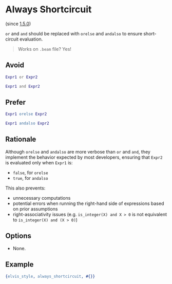 # Always Shortcircuit

(since [1.5.0](https://github.com/inaka/elvis_core/releases/tag/1.5.0))

`or` and `and` should be replaced with `orelse` and `andalso` to ensure short-circuit evaluation.

> Works on `.beam` file? Yes!

## Avoid

```erlang
Expr1 or Expr2

Expr1 and Expr2
```

## Prefer

```erlang
Expr1 orelse Expr2

Expr1 andalso Expr2
```

## Rationale

Although `orelse` and `andalso` are more verbose than `or` and `and`, they implement the behavior
expected by most developers, ensuring that `Expr2` is evaluated only when `Expr1` is:

- `false`, for `orelse`
- `true`, for `andalso`

This also prevents:

- unnecessary computations
- potential errors when running the right-hand side of expressions based on prior assumptions
- right-associativity issues (e.g. `is_integer(X) and X > 0` is not equivalent to
`is_integer(X) and (X > 0)`)

## Options

- None.

## Example

```erlang
{elvis_style, always_shortcircuit, #{}}
```
